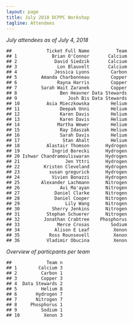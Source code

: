 ```yaml
---
layout: page
title: July 2018 DCPPC Workshop 
tagline: Attendees
---
```


_July attendees as of July 4, 2018_

    ##             Ticket Full Name          Team
    ## 1             Brian O'Connor       Calcium
    ## 2              David Siedzik       Calcium
    ## 3               Lon Blauvelt       Calcium
    ## 4              Jessica Lyons        Carbon
    ## 5         Amanda Charbonneau        Copper
    ## 6               Rayna Harris        Copper
    ## 7         Sarah Wait Zaranek        Copper
    ## 8                Ben Heavner Data Stewards
    ## 9                   Josh Bis Data Stewards
    ## 10          Asia Mieczkowska        Helium
    ## 11               Deepak Unni        Helium
    ## 12               Karen Davis        Helium
    ## 13               Karen Davis        Helium
    ## 14              Martha Wewer        Helium
    ## 15               Ray Idaszak        Helium
    ## 16               Sarah Davis        Helium
    ## 17                Stan Ahalt        Helium
    ## 18          Alastair Thomson      Hydrogen
    ## 19            Ingrid Borecki      Hydrogen
    ## 20 Ishwar Chandramouliswaran      Hydrogen
    ## 21                 Jen Yttri      Hydrogen
    ## 22         Kristen Cleveland      Hydrogen
    ## 23           susan gregurick      Hydrogen
    ## 24            Vivien Bonazzi      Hydrogen
    ## 25        Alexander Lachmann      Nitrogen
    ## 26               Avi Ma'ayan      Nitrogen
    ## 27             Daniel Clarke      Nitrogen
    ## 28             Daniel Cooper      Nitrogen
    ## 29                 Lily Wang      Nitrogen
    ## 30            Sherry Jenkins      Nitrogen
    ## 31          Stephan Schuerer      Nitrogen
    ## 32         Jonathan Crabtree    Phosphorus
    ## 33              Merce Crosas        Sodium
    ## 34             Alison E Leaf         Xenon
    ## 35           Ross Rounsevell         Xenon
    ## 36          Vladimir Obucina         Xenon
 
    
_Overview of particpants per team_
    
    ##             Team n
    ## 1        Calcium 3
    ## 2         Carbon 1
    ## 3         Copper 3
    ## 4  Data Stewards 2
    ## 5         Helium 8
    ## 6       Hydrogen 7
    ## 7       Nitrogen 7
    ## 8     Phosphorus 1
    ## 9         Sodium 1
    ## 10         Xenon 3
